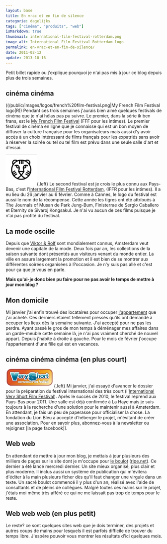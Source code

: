 ```yaml
---
layout: base
title: En vrac et en fin de silence
categorie: dagelijks
tags: ["cinéma", "produits", "web"]
isMarkdown: true
thumbnail: international-film-festival-rotterdam.png
image_alt: International Film Festival Rotterdam logo
permalink: en-vrac-et-en-fin-de-silence/
date: 2011-02-12
update: 2013-10-16
---
```


Petit billet rapide ou j'explique pourquoi je n'ai pas mis à jour ce blog depuis plus de trois semaines.

<!--excerpt-->

## cinéma cinéma
((/public/images/logos/french%20film-festival.png|My French Film Festival logo|R))
Pendant ces trois semaines j'aurais bien aimé quelques festivals de cinéma que je n'ai hélas pas pu suivre. Le premier, dans la série ik ben frans, est le [My French Film Festival](http://www.myfrenchfilmfestival.com/fr/) (FFF pour les intimes). Le premier festival de cinéma en ligne que je connaisse qui est un bon moyen de diffuser la culture française pour les organisateurs mais aussi d'y avoir accès à un choix intéressant de films français pour les expatriés sans avoir à réserver la soirée ou tel ou tel film est prévu dans une seule salle d'art et d'essai.

![International Film Festival Rotterdam logo](international-film-festival-rotterdam.png){.left}
Le second festival est je crois le plus connu aux Pays-Bas, c'est l'[International Film Festival Rotterdam](http://www.filmfestivalrotterdam.com/nl/), (IFFR pour les intimes). Il a eu lieu du 26 janvier au 6 février. Comme à Cannes, le logo du festival est aussi le nom de la récompense. Cette année les tigres ont été attribués à The Journals of Musan de Park Jung-Bum, Finisterrae de Sergio Caballero et Eternity de Sivaroj Kongsakul. Je n'ai vu aucun de ces films puisque je n'ai pas profité du festival.

## La mode oscille
Depuis que [Viktor & Rolf](http://fr.wikipedia.org/wiki/Viktor_%26_Rolf) sont mondialement connus, Amsterdam veut devenir une capitale de la mode. Deux fois par an, les collections de la saison suivante dont présentés aux visiteurs venant du monde entier. La ville en assure largement la promotion et il est bien de se montrer aux différentes soirées organisées à l?occasion. Je n'y suis pas allé et c'est pour ça que je vous en parle.

**Mais qu'ai-je donc bien pu faire pour ne pas avoir le temps de mettre à jour mon blog ?**

## Mon domicile
Mi janvier j'ai enfin trouvé des locataires pour occuper [l'appartement](/des-travaux-finissent-pas) que j'ai acheté. Ces derniers étaient tellement pressés qu'ils ont demandé à occuper les lieux dès la semaine suivante. J'ai accepté pour ne pas les perdre. Ayant passé le gros de mon temps à déménager mes affaires dans un garde-meuble cette semaine là, je n'ai pas vraiment cherché de nouvel appart. Depuis j'habite à droite à gauche. Pour le mois de février j'occupe l'appartement d'une fille qui est en vacances.

## cinéma cinéma cinéma (en plus court)
![Very Short Film Festival](very-short_en.png){.left}
Mi janvier, j'ai essayé d'avancer le dossier pour la préparation du festival international des très court (l'[International Very Short Film Festival](http://veryshort.nl/)). Après le succès de 2010, le festival reprend aux Pays-Bas pour 2011. Une salle est déjà confirmée à La Haye mais je suis toujours à la recherche d'une solution pour le maintenir aussi à Amsterdam. En attendant, je fais un peu de paperasse pour officialiser la chose. La fondation du Lion Bleu a accepté d'héberger le projet, m'évitant de créer une association. Pour en savoir plus, abonnez-vous à la newsletter ou rejoignez [la page facebook|].

## Web web
En attendant de mettre à jour mon blog, je mettais à jour plusieurs des milliers de pages sur le site dont je m'occupe pour [le boulot](/mon-nouveau-boulot-3) ([ripe.net](http://www.ripe.net/)). Ce dernier a été lancé mercredi dernier. Un site mieux organisé, plus clair et plus moderne. Il inclus aussi un système de publication qui m'évitera d'éditer à la main plusieurs ficher dès qu'il faut changer une virgule dans un texte. Un sacré boulot commencé il y plus d'un an, réalisé avec l'aide de consultants et de pleins de collègues. Malgré toutes ces mains sur le projet, j'étais moi même très afféré ce qui ne me laissait pas trop de temps pour le reste. 

## Web web web (en plus petit)
Le reste? ce sont quelques sites web que je dois terminer, des projets et autres coups de mains pour lesquels il est parfois difficile de trouver du temps libre. J'espère pouvoir vous montrer les résultats d'ici quelques mois.
